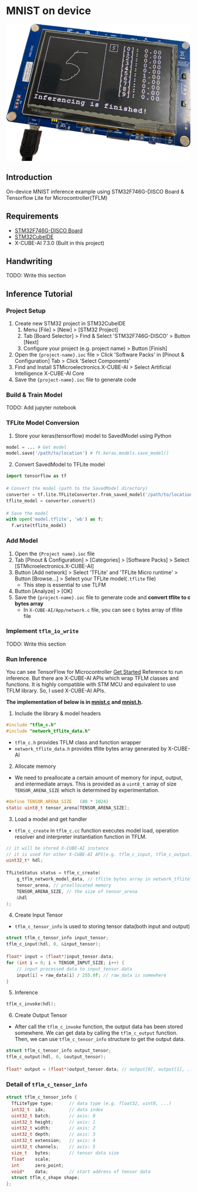 # MNIST on device

![main-image](./Docs/Assets/main.png)

## Introduction
On-device MNIST inference example using STM32F746G-DISCO Board & Tensorflow Lite for Microcontroller(TFLM)

## Requirements
*  [STM32F746G-DISCO Board](https://www.st.com/en/evaluation-tools/32f746gdiscovery.html)
* [STM32CubeIDE](https://www.st.com/en/development-tools/stm32cubeide.html)
* X-CUBE-AI 7.3.0 (Built in this project)

## Handwriting
TODO: Write this section

## Inference Tutorial

### Project Setup
1. Create new STM32 project in STM32CubeIDE
    1. Menu [File] > [New] > [STM32 Project]
    1. Tab [Board Selector] > Find & Select 'STM32F746G-DISCO' > Button [Next]
    1. Configure your project (e.g. project name) > Button [Finish]
2. Open the `{project-name}.ioc` file > Click 'Software Packs' in [Pinout & Configuration] Tab > Click 'Select Components'
3. Find and Install STMicroelectronics.X-CUBE-AI > Select Artificial Intelligence X-CUBE-AI Core
4. Save the `{project-name}.ioc` file to generate code

### Build & Train Model
TODO: Add jupyter notebook

### TFLite Model Conversion
1. Store your keras(tensorflow) model to SavedModel using Python
```python
model = ... # Get model
model.save('/path/to/location') # ft.keras.models.save_model()
```
2. Convert SavedModel to TFLite model
```python
import tensorflow as tf

# Convert the model (path to the SavedModel directory)
converter = tf.lite.TFLiteConverter.from_saved_model('/path/to/location')
tflite_model = converter.convert()

# Save the model
with open('model.tflite', 'wb') as f:
  f.write(tflite_model)
```

### Add Model
1. Open the `{Project name}.ioc` file
2. Tab [Pinout & Configuration] > [Categories] > [Software Packs] > Select [STMicroelectronics.X-CUBE-AI]
3. Button [Add network] > Select 'TFLite' and 'TFLite Micro runtime' > Button [Browse...] > Select your TFLite model(`.tflite` file)
    * This step is essential to use TLFM
4. Button [Analyze] > [OK]
5. Save the `{project-name}.ioc` file to generate code and **convert tflite to c bytes array**
    * In `X-CUBE-AI/App/network.c` file, you can see c bytes array of tflite file

### Implement `tflm_io_write`
TODO: Write this section

### Run Inference
You can see TensorFlow for Microcontroller [Get Started](https://www.tensorflow.org/lite/microcontrollers/get_started_low_level) Reference to run inference. But there are X-CUBE-AI APIs which wrap TFLM classes and functions. It is highly compatible with STM MCU and equivalent to use TFLM library. So, I used X-CUBE-AI APIs.

**The implementation of below is in [mnist.c](./Core/Src/mnist.c) and [mnist.h](./Core/Inc/mnist.h).**

1.  Include the library & model headers
```c
#include "tflm_c.h"
#include "network_tflite_data.h"
```
* `tflm_c.h` provides TFLM class and function wrapper
* `network_tflite_data.h` provides tflite bytes array generated by X-CUBE-AI

2. Allocate memory
* We need to preallocate a certain amount of memory for input, output, and intermediate arrays. This is provided as a `uint8_t` array of size `TENSOR_ARENA_SIZE` which is determined by experimentation.
```c
#define TENSOR_ARENA_SIZE   (80 * 1024)
static uint8_t tensor_arena[TENSOR_ARENA_SIZE];
```

3. Load a model and get handler
* `tflm_c_create` in `tflm_c.cc` function executes model load, operation resolver and interpreter instantiation function in TFLM.
```c
// it will be stored X-CUBE-AI instance
// it is used for other X-CUBE-AI API(e.g. tflm_c_input, tflm_c_output)
uint32_t* hdl;

TfLiteStatus status = tflm_c_create(
    g_tflm_network_model_data, // tflite bytes array in network_tflite_data.h
    tensor_arena, // preallocated memory
    TENSOR_ARENA_SIZE, // the size of tensor_arena
    &hdl
);
```

4. Create Input Tensor
* `tflm_c_tensor_info` is used to storing tensor data(both input and output)
```c
struct tflm_c_tensor_info input_tensor;
tflm_c_input(hdl, 0, &input_tensor);

float* input = (float*)input_tensor.data;
for (int i = 0; i < TENSOR_INPUT_SIZE; i++) {
    // input processed data to input_tensor.data
    input[i] = raw_data[i] / 255.0f; // raw_data is somewhere
}
```

5. Inference
```c
tflm_c_invoke(hdl);
```

6. Create Output Tensor
* After call the `tflm_c_invoke` function, the output data has been stored somewhere. We can get data by calling the `tflm_c_output` function. Then, we can use `tflm_c_tensor_info` structure to get the output data.
```c
struct tflm_c_tensor_info output_tensor;
tflm_c_output(hdl, 0, &output_tensor);

float* output = (float*)output_tensor.data; // output[0], output[1], ..., output[9]
```

### Detail of `tflm_c_tensor_info`
```c
struct tflm_c_tensor_info {
  TfLiteType type;      // data type (e.g. float32, uint8, ...)
  int32_t  idx;         // data index
  uint32_t batch;       // axis: 0
  uint32_t height;      // axis: 1
  uint32_t width;       // axis: 2
  uint32_t depth;       // axis: 3
  uint32_t extension;   // axis: 4
  uint32_t channels;    // axis: 5
  size_t   bytes;       // tensor data size
  float    scale;
  int      zero_point;
  void*    data;        // start address of tensor data
  struct tflm_c_shape shape;
};
```
